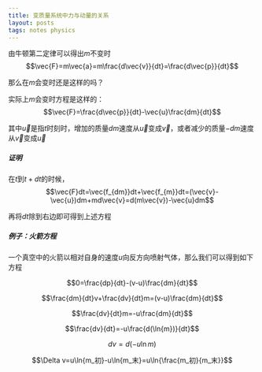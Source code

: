 ```yaml
---
title: 变质量系统中力与动量的关系
layout: posts
tags: notes physics
---
```


由牛顿第二定律可以得出$m$不变时 $$\vec{F}=m\vec{a}=m\frac{d\vec{v}}{dt}=\frac{d\vec{p}}{dt}$$

那么在$m$会变时还是这样的吗？

实际上$m$会变时方程是这样的：$$\vec{F}=\frac{d\vec{p}}{dt}-\vec{u}\frac{dm}{dt}$$

其中$\vec{u}$是指$t$时刻时，增加的质量$dm$速度从$\vec{u}$变成$\vec{v}$，或者减少的质量$-dm$速度从$\vec{v}$变成$\vec{u}$

##### 证明

在$t$到$t+dt$的时候，$$\vec{F}dt=\vec{f_{dm}}dt+\vec{f_{m}}dt=(\vec{v}-\vec{u})dm+md\vec{v}=d(m\vec{v})-\vec{u}dm$$

再将$dt$除到右边即可得到上述方程

##### 例子：火箭方程

一个真空中的火箭以相对自身的速度$u$向反方向喷射气体，那么我们可以得到如下方程

$$0=\frac{dp}{dt}-(v-u)\frac{dm}{dt}$$

$$\frac{dm}{dt}v+\frac{dv}{dt}m=(v-u)\frac{dm}{dt}$$

$$\frac{dv}{dt}m=-u\frac{dm}{dt}$$

$$\frac{dv}{dt}=-u\frac{d(\ln{m})}{dt}$$

$$dv=d(-u\ln{m})$$

$$\Delta v=u\ln{m_初}-u\ln{m_末}=u\ln{\frac{m_初}{m_末}}$$
